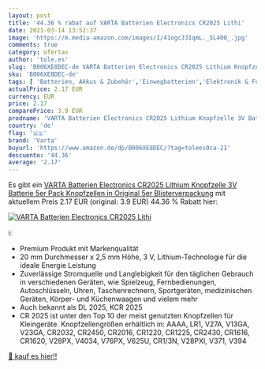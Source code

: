 ```yaml
---
layout: post
title: '44.36 % rabat auf VARTA Batterien Electronics CR2025 Lithi'
date: 2021-03-14 13:52:37
image: 'https://m.media-amazon.com/images/I/41ogcJ3IqmL._SL400_.jpg'
comments: true
category: ofertas
author: 'tole.es'
slug: 'B006XE8DEC-de VARTA Batterien Electronics CR2025 Lithium Knopfzelle 3V...'
sku: 'B006XE8DEC-de'
tags: [ 'Batterien, Akkus & Zubehör','Einwegbatterien','Elektronik & Foto','varta', ]
actualPrice: 2.17 EUR
currency: EUR
price: 2.17
comparePrice: 3.9 EUR
prodname: 'VARTA Batterien Electronics CR2025 Lithium Knopfzelle 3V Batterie 5er Pack Knopfzellen in Original 5er Blisterverpackung'
country: 'de'
flag: '🇩🇪'
brand: 'Varta'
buyurl: 'https://www.amazon.de/dp/B006XE8DEC/?tag=tolees0ca-21'
descuento: '44.36'
average: '2.17'
---
```


Es gibt ein [VARTA Batterien Electronics CR2025 Lithium Knopfzelle 3V Batterie 5er Pack Knopfzellen in Original 5er Blisterverpackung](https://www.amazon.de/dp/B006XE8DEC/?tag=tolees0ca-21) mit aktuellem Preis 2.17 EUR (original: 3.9 EUR) 44.36 % Rabatt hier:

[![VARTA Batterien Electronics CR2025 Lithi](https://m.media-amazon.com/images/I/41ogcJ3IqmL._SL400_.jpg)](https://www.amazon.de/dp/B006XE8DEC/?tag=tolees0ca-21)

ℹ️:

- Premium Produkt mit Markenqualität
- 20 mm Durchmesser x 2,5 mm Höhe, 3 V, Lithium-Technologie für die ideale Energie Leistung
- Zuverlässige Stromquelle und Langlebigkeit für den täglichen Gebrauch in verschiedenen Geräten, wie Spielzeug, Fernbedienungen, Autoschlüsseln, Uhren, Taschenrechnern, Sportgeräten, medizinischen Geräten, Körper- und Küchenwaagen und vielem mehr
- Auch bekannt als DL 2025, KCR 2025
- CR 2025 ist unter den Top 10 der meist genutzten Knopfzellen für Kleingeräte. Knopfzellengrößen erhältlich in: AAAA, LR1, V27A, V13GA, V23GA, CR2032, CR2450, CR2016, CR1220, CR1225, CR2430, CR1616, CR1620, V28PX, V4034, V76PX, V625U, CR1/3N, V28PXl, V371, V394

[🛒 kauf es hier!!](https://www.amazon.de/dp/B006XE8DEC/?tag=tolees0ca-21)
